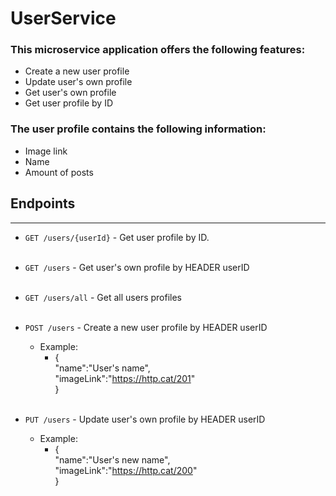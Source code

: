 # UserService

### This microservice application offers the following features:
* Create a new user profile
* Update user's own profile
* Get user's own profile
* Get user profile by ID

### The user profile contains the following information:
- Image link
- Name
- Amount of posts


## Endpoints
___
 * `GET /users/{userId}` - Get user profile by ID. <br /><br />
  
 * `GET /users` - Get user's own profile by HEADER userID  <br /><br />

 * `GET /users/all` - Get all users profiles <br /><br />
   
 * `POST /users` - Create a new user profile by HEADER userID
   * Example:
     * { <br />
     "name":"User's name",<br />
     "imageLink":"https://http.cat/201" <br />
     } <br /><br />
 * `PUT /users` - Update user's own profile by HEADER userID 
   * Example:
     * { <br />
      "name":"User's new name",<br />
      "imageLink":"https://http.cat/200" <br />
      } <br /><br />

